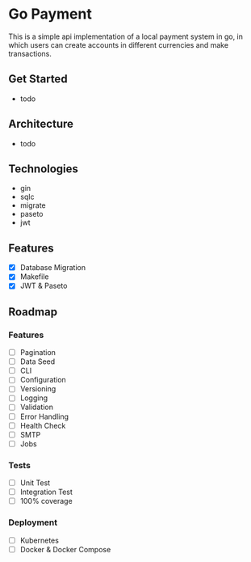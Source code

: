 # Go Payment


This is a simple api implementation of a local payment system in go, in which users can create accounts in different currencies and make transactions.

## Get Started

- todo

## Architecture

- todo

## Technologies
- gin
- sqlc 
- migrate
- paseto
- jwt

## Features
- [x] Database Migration
- [x] Makefile
- [x] JWT & Paseto

## Roadmap

### Features
- [ ] Pagination
- [ ] Data Seed
- [ ] CLI
- [ ] Configuration
- [ ] Versioning
- [ ] Logging
- [ ] Validation
- [ ] Error Handling
- [ ] Health Check
- [ ] SMTP
- [ ] Jobs

### Tests
- [ ] Unit Test
- [ ] Integration Test
- [ ] 100% coverage

### Deployment
- [ ] Kubernetes 
- [ ] Docker & Docker Compose
